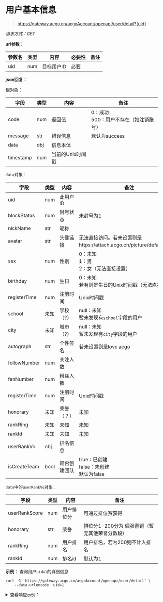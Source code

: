# 用户基本信息

> <https://gateway.acgo.cn/acgoAccount/openapi/user/detail?{uid}>

*请求方式：GET*

**url参数：**

| 参数名 | 类型  | 内容     | 必要性 | 备注 |
|-----|-----|--------|-----|----|
| uid | num | 目标用户ID | 必要  |    |

**json回复：**

根对象：

| 字段        | 类型  | 内容         | 备注                         |
|-----------|-----|------------|----------------------------|
| code      | num | 返回值        | 0：成功<br />500：用户不存在（如注销账号） |
| message   | str | 错误信息       | 默认为success                 |
| data      | obj | 信息本体       |                            |
| timestamp | num | 当前的Unix时间戳 |                            |

`data`对象：

| 字段           | 类型   | 内容     | 备注                                                       |
|--------------|------|--------|----------------------------------------------------------|
| uid          | num  | 此用户ID  |                                                          |
| blockStatus  | num  | 封号状态   | 未封号为1                                                    |
| nickName     | str  | 昵称     |                                                          |
| avatar       | str  | 头像链接   | 无法直接访问。若未设置则是https://attach.acgo.cn/picture/default.png。 |
| sex          | num  | 性别     | 0：未知<br />1：男<br />2：女（无法直接设置）                           |
| birthday     | num  | 生日     | 0：未知<br />若有则是生日的Unix时间戳（无法直接设置）                         |
| registerTime | num  | 注册时间   | Unix时间戳                                                  |
| school       | 未知   | 学校（?）  | null：未知<br />暂未发现有`school`字段的用户                          |
| city         | 未知   | 城市（?）  | null：未知<br />暂未发现有`city`字段的用户                            |
| autograph    | str  | 个性签名   | 若未设置则是love acgo                                          |
| followNumber | num  | 关注人数   |                                                          |
| fanNumber    | num  | 粉丝人数   |                                                          |
| registerTime | num  | 注册时间   | Unix时间戳                                                  |
| honorary     | 未知   | 荣誉（？）  | 未知                                                       |
| rankRing     | 未知   | 未知     | 未知                                                       |
| rankId       | 未知   | 未知     | 未知                                                       |
| userRankVo   | obj  | 排名信息   |                                                          |
| isCreateTeam | bool | 是否创建团队 | true：已创建<br />false：未创建<br />默认为false                    |


`data`中的`userRankVo`对象：

| 字段            | 类型  | 内容    | 备注                         |
|---------------|-----|-------|----------------------------|
| userRankScore | num | 用户排位分 | 可通过排位赛获得                   |
| honorary      | str | 荣誉    | 排位分1-200分为 倔强青铜（暂无其他荣誉分数段） |
| rankRing      | num | 用户排名  | 用户排名，若为200则不计入排名           |
| rankId        | num | 排名id  | 默认为1                       |


**示例：**
查询用户`uid=1`的详细信息
```shell
curl -G 'https://gateway.acgo.cn/acgoAccount/openapi/user/detail' \
	--data-urlencode 'uid=1'
```

<details>
<summary>查看响应示例：</summary>
  
```json
{
    "code": 200,
    "message": "success",
    "data": {
        "uid": 1,
        "blockStatus": 1,
        "nickName": "130****6960",
        "avatar": "https://attach.acgo.cn/picture/default.png",
        "sex": 0,
        "birthday": 0,
        "registerTime": 1687846398,
        "school": null,
        "city": null,
        "autograph": "love acgo",
        "followNumber": 0,
        "fanNumber": 1,
        "followStatus": 4,
        "userRankScore": 0,
        "honorary": null,
        "rankRing": null,
        "rankId": null,
        "userRankVo": {
            "userRankScore": null,
            "honorary": "倔强青铜",
            "rankRing": null,
            "rankId": 1
        },
        "isCreateTeam": false
    },
    "timestamp": 1706385645
}
```

</details>
